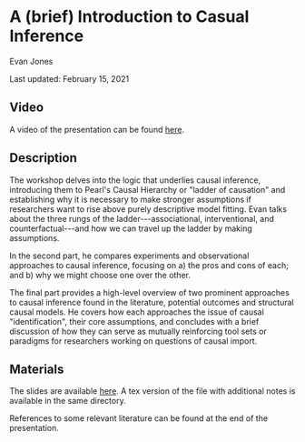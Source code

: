 # A (brief) Introduction to Casual Inference

Evan Jones

Last updated: February 15, 2021

## Video

A video of the presentation can be found [here](https://umd.box.com/s/7j1u57rxioipj6gka8fogqx7xcg48hrx).

## Description

The workshop delves into the logic that underlies causal inference, introducing them to Pearl's Causal Hierarchy or "ladder of causation" and establishing why it is necessary to make stronger assumptions if researchers want to rise above purely descriptive model fitting. Evan talks about the three rungs of the ladder---associational, interventional, and counterfactual---and how we can travel up the ladder by making assumptions.

In the second part, he compares experiments and observational approaches to causal inference, focusing on a) the pros and cons of each; and b) why we might choose one over the other.

The final part provides a high-level overview of two prominent approaches to causal inference found in the literature, potential outcomes and structural causal models. He covers how each approaches the issue of causal "identification", their core assumptions, and concludes with a brief discussion of how they can serve as mutually reinforcing tool sets or paradigms for researchers working on questions of causal import.

## Materials

The slides are available [here](https://github.com/gsa-gvpt/gvpt-methods/tree/master/CI_intro/intro_to_causal_inference.pdf). A tex version of the file with additional notes is available in the same directory.

References to some relevant literature can be found at the end of the presentation. 

